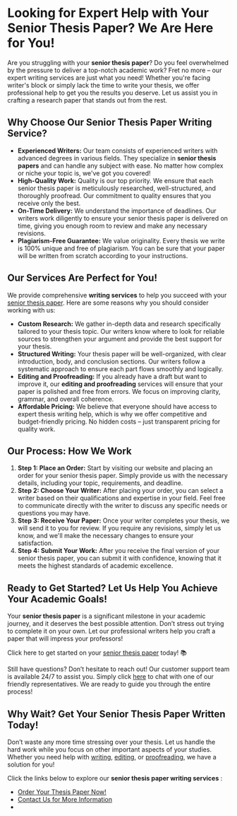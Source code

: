 # Looking for Expert Help with Your Senior Thesis Paper? We Are Here for You!

Are you struggling with your **senior thesis paper**? Do you feel overwhelmed by the pressure to deliver a top-notch academic work? Fret no more – our expert writing services are just what you need! Whether you're facing writer's block or simply lack the time to write your thesis, we offer professional help to get you the results you deserve. Let us assist you in crafting a research paper that stands out from the rest.

## Why Choose Our Senior Thesis Paper Writing Service?

- **Experienced Writers:** Our team consists of experienced writers with advanced degrees in various fields. They specialize in **senior thesis papers** and can handle any subject with ease. No matter how complex or niche your topic is, we've got you covered!
- **High-Quality Work:** Quality is our top priority. We ensure that each senior thesis paper is meticulously researched, well-structured, and thoroughly proofread. Our commitment to quality ensures that you receive only the best.
- **On-Time Delivery:** We understand the importance of deadlines. Our writers work diligently to ensure your senior thesis paper is delivered on time, giving you enough room to review and make any necessary revisions.
- **Plagiarism-Free Guarantee:** We value originality. Every thesis we write is 100% unique and free of plagiarism. You can be sure that your paper will be written from scratch according to your instructions.

## Our Services Are Perfect for You!

We provide comprehensive **writing services** to help you succeed with your [senior thesis paper](https://tinyurl.com/topessay?keyword=senior+thesis+paper). Here are some reasons why you should consider working with us:

- **Custom Research:** We gather in-depth data and research specifically tailored to your thesis topic. Our writers know where to look for reliable sources to strengthen your argument and provide the best support for your thesis.
- **Structured Writing:** Your thesis paper will be well-organized, with clear introduction, body, and conclusion sections. Our writers follow a systematic approach to ensure each part flows smoothly and logically.
- **Editing and Proofreading:** If you already have a draft but want to improve it, our **editing and proofreading** services will ensure that your paper is polished and free from errors. We focus on improving clarity, grammar, and overall coherence.
- **Affordable Pricing:** We believe that everyone should have access to expert thesis writing help, which is why we offer competitive and budget-friendly pricing. No hidden costs – just transparent pricing for quality work.

## Our Process: How We Work

1. **Step 1: Place an Order:** Start by visiting our website and placing an order for your senior thesis paper. Simply provide us with the necessary details, including your topic, requirements, and deadline.
2. **Step 2: Choose Your Writer:** After placing your order, you can select a writer based on their qualifications and expertise in your field. Feel free to communicate directly with the writer to discuss any specific needs or questions you may have.
3. **Step 3: Receive Your Paper:** Once your writer completes your thesis, we will send it to you for review. If you require any revisions, simply let us know, and we'll make the necessary changes to ensure your satisfaction.
4. **Step 4: Submit Your Work:** After you receive the final version of your senior thesis paper, you can submit it with confidence, knowing that it meets the highest standards of academic excellence.

## Ready to Get Started? Let Us Help You Achieve Your Academic Goals!

Your **senior thesis paper** is a significant milestone in your academic journey, and it deserves the best possible attention. Don’t stress out trying to complete it on your own. Let our professional writers help you craft a paper that will impress your professors!

Click here to get started on your [senior thesis paper](https://tinyurl.com/topessay?keyword=senior+thesis+paper) today! 📚

Still have questions? Don’t hesitate to reach out! Our customer support team is available 24/7 to assist you. Simply click [here](https://tinyurl.com/topessay?keyword=senior+thesis+paper) to chat with one of our friendly representatives. We are ready to guide you through the entire process!

## Why Wait? Get Your Senior Thesis Paper Written Today!

Don’t waste any more time stressing over your thesis. Let us handle the hard work while you focus on other important aspects of your studies. Whether you need help with [writing](https://tinyurl.com/topessay?keyword=senior+thesis+paper), [editing](https://tinyurl.com/topessay?keyword=senior+thesis+paper), or [proofreading](https://tinyurl.com/topessay?keyword=senior+thesis+paper), we have a solution for you!

Click the links below to explore our **senior thesis paper writing services** :

- [Order Your Thesis Paper Now!](https://tinyurl.com/topessay?keyword=senior+thesis+paper)
- [Contact Us for More Information](https://tinyurl.com/topessay?keyword=senior+thesis+paper)
- 
